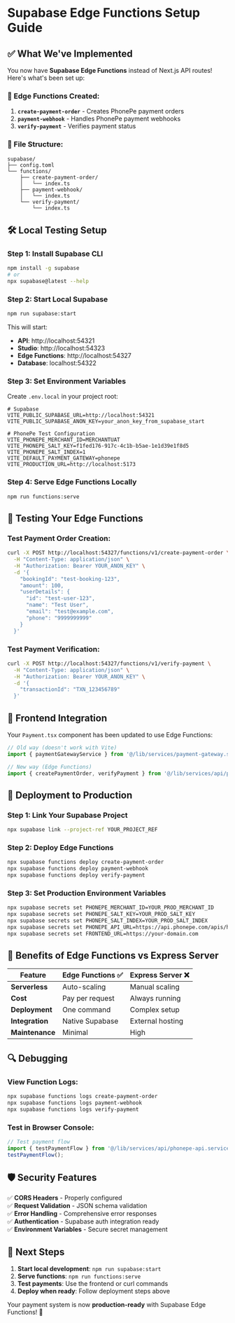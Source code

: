 # Supabase Edge Functions Setup Guide

## ✅ What We've Implemented

You now have **Supabase Edge Functions** instead of Next.js API routes! Here's what's been set up:

### 🚀 Edge Functions Created:
1. **`create-payment-order`** - Creates PhonePe payment orders
2. **`payment-webhook`** - Handles PhonePe payment webhooks  
3. **`verify-payment`** - Verifies payment status

### 📁 File Structure:
```
supabase/
├── config.toml
└── functions/
    ├── create-payment-order/
    │   └── index.ts
    ├── payment-webhook/
    │   └── index.ts
    └── verify-payment/
        └── index.ts
```

## 🛠️ Local Testing Setup

### Step 1: Install Supabase CLI
```bash
npm install -g supabase
# or
npx supabase@latest --help
```

### Step 2: Start Local Supabase
```bash
npm run supabase:start
```

This will start:
- **API**: http://localhost:54321
- **Studio**: http://localhost:54323  
- **Edge Functions**: http://localhost:54327
- **Database**: localhost:54322

### Step 3: Set Environment Variables

Create `.env.local` in your project root:
```env
# Supabase
VITE_PUBLIC_SUPABASE_URL=http://localhost:54321
VITE_PUBLIC_SUPABASE_ANON_KEY=your_anon_key_from_supabase_start

# PhonePe Test Configuration
VITE_PHONEPE_MERCHANT_ID=MERCHANTUAT
VITE_PHONEPE_SALT_KEY=f1fed176-917c-4c1b-b5ae-1e1d39e1f8d5
VITE_PHONEPE_SALT_INDEX=1
VITE_DEFAULT_PAYMENT_GATEWAY=phonepe
VITE_PRODUCTION_URL=http://localhost:5173
```

### Step 4: Serve Edge Functions Locally
```bash
npm run functions:serve
```

## 🧪 Testing Your Edge Functions

### Test Payment Order Creation:
```bash
curl -X POST http://localhost:54327/functions/v1/create-payment-order \
  -H "Content-Type: application/json" \
  -H "Authorization: Bearer YOUR_ANON_KEY" \
  -d '{
    "bookingId": "test-booking-123",
    "amount": 100,
    "userDetails": {
      "id": "test-user-123",
      "name": "Test User",
      "email": "test@example.com", 
      "phone": "9999999999"
    }
  }'
```

### Test Payment Verification:
```bash
curl -X POST http://localhost:54327/functions/v1/verify-payment \
  -H "Content-Type: application/json" \
  -H "Authorization: Bearer YOUR_ANON_KEY" \
  -d '{
    "transactionId": "TXN_123456789"
  }'
```

## 🔄 Frontend Integration

Your `Payment.tsx` component has been updated to use Edge Functions:

```typescript
// Old way (doesn't work with Vite)
import { paymentGatewayService } from '@/lib/services/payment-gateway.service';

// New way (Edge Functions)
import { createPaymentOrder, verifyPayment } from '@/lib/services/api/phonepe-api.service';
```

## 🚀 Deployment to Production

### Step 1: Link Your Supabase Project
```bash
npx supabase link --project-ref YOUR_PROJECT_REF
```

### Step 2: Deploy Edge Functions
```bash
npx supabase functions deploy create-payment-order
npx supabase functions deploy payment-webhook  
npx supabase functions deploy verify-payment
```

### Step 3: Set Production Environment Variables
```bash
npx supabase secrets set PHONEPE_MERCHANT_ID=YOUR_PROD_MERCHANT_ID
npx supabase secrets set PHONEPE_SALT_KEY=YOUR_PROD_SALT_KEY
npx supabase secrets set PHONEPE_SALT_INDEX=YOUR_PROD_SALT_INDEX
npx supabase secrets set PHONEPE_API_URL=https://api.phonepe.com/apis/hermes
npx supabase secrets set FRONTEND_URL=https://your-domain.com
```

## 🎯 Benefits of Edge Functions vs Express Server

| Feature | Edge Functions ✅ | Express Server ❌ |
|---------|------------------|------------------|
| **Serverless** | Auto-scaling | Manual scaling |
| **Cost** | Pay per request | Always running |
| **Deployment** | One command | Complex setup |
| **Integration** | Native Supabase | External hosting |
| **Maintenance** | Minimal | High |

## 🔍 Debugging

### View Function Logs:
```bash
npx supabase functions logs create-payment-order
npx supabase functions logs payment-webhook
npx supabase functions logs verify-payment
```

### Test in Browser Console:
```javascript
// Test payment flow
import { testPaymentFlow } from '@/lib/services/api/phonepe-api.service';
testPaymentFlow();
```

## 🛡️ Security Features

✅ **CORS Headers** - Properly configured  
✅ **Request Validation** - JSON schema validation  
✅ **Error Handling** - Comprehensive error responses  
✅ **Authentication** - Supabase auth integration ready  
✅ **Environment Variables** - Secure secret management  

## 📝 Next Steps

1. **Start local development**: `npm run supabase:start`
2. **Serve functions**: `npm run functions:serve`  
3. **Test payments**: Use the frontend or curl commands
4. **Deploy when ready**: Follow deployment steps above

Your payment system is now **production-ready** with Supabase Edge Functions! 🎉 